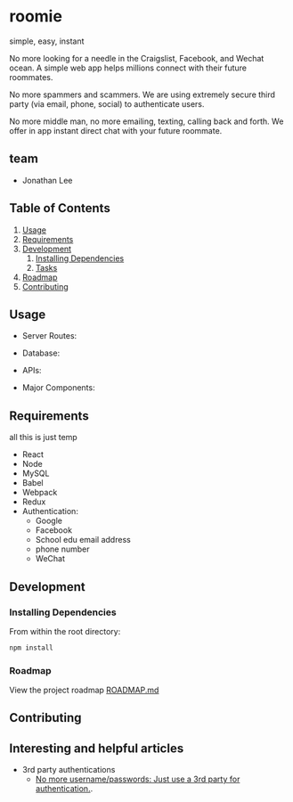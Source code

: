 # roomie
simple, easy, instant 

No more looking for a needle in the Craigslist, Facebook, and Wechat ocean.
A simple web app helps millions connect with their future roommates.

No more spammers and scammers. 
We are using extremely secure third party (via email, phone, social) to authenticate users.

No more middle man, no more emailing, texting, calling back and forth.
We offer in app instant direct chat with your future roommate.

## team
- Jonathan Lee

## Table of Contents

1. [Usage](#Usage)
2. [Requirements](#requirements)
3. [Development](#development)
    1. [Installing Dependencies](#installing-dependencies)
    2. [Tasks](#tasks)
4. [Roadmap](#roadmap)
5. [Contributing](#contributing)

## Usage

  - Server Routes:

  - Database:

  - APIs:

  - Major Components:

## Requirements
all this is just temp

- React
- Node 
- MySQL
- Babel
- Webpack
- Redux
- Authentication:
	- Google
	- Facebook
	- School edu email address
	- phone number
	- WeChat

## Development


### Installing Dependencies

From within the root directory:

```sh
npm install
```

### Roadmap

View the project roadmap [ROADMAP.md](ROADMAP.md)

## Contributing

## Interesting and helpful articles

- 3rd party authentications
	- [No more username/passwords: Just use a 3rd party for authentication.](https://medium.com/@sellarafaeli/no-more-username-passwords-just-use-a-3rd-party-for-authentication-59b12db092a4).










